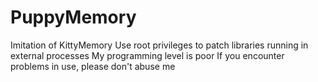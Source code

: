 # PuppyMemory
Imitation of KittyMemory </n>
Use root privileges to patch libraries running in external processes
My programming level is poor
If you encounter problems in use, please don't abuse me
